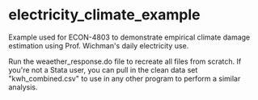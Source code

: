# electricity_climate_example
Example used for ECON-4803 to demonstrate empirical climate damage estimation using Prof. Wichman's daily electricity use.

Run the weaether_response.do file to recreate all files from scratch. If you're not a Stata user, you can pull in the clean data set "kwh_combined.csv" to use in any other program to perform a similar analysis.
